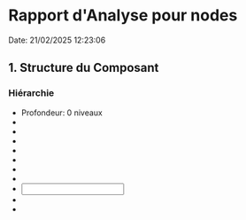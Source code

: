# Rapport d'Analyse pour nodes

Date: 21/02/2025 12:23:06

## 1. Structure du Composant

### Hiérarchie

- Profondeur: 0 niveaux
- <summary>
- <html>
- <head>
- <body>
- <html>
- <head>
- <body>
- <input>
- <label>
- <style>
- <symbol>
- <use>
- <body>
- <frameset>

## 2. Tests

### Couverture

- Total: NaN%
- Éléments testés: 0/0

## 3. Styles

### Thèmes

- Support: Non

### Variables CSS

- Total: 0

### Mise en Page

- Type: flex

### Réactivité

- Media Queries: Non

### Suggestions d'Amélioration

- Aucun fichier de style trouvé

## 4. Fichiers du Composant

### Fichiers Requis

- nodes.tsx: ❌
- nodes.test.tsx: ❌
- nodes.styles.css: ❌
- index.ts: ❌
